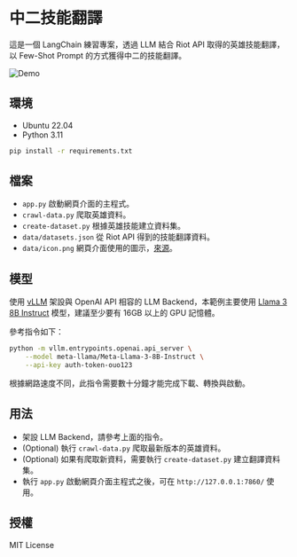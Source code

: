 # 中二技能翻譯

這是一個 LangChain 練習專案，透過 LLM 結合 Riot API 取得的英雄技能翻譯，以 Few-Shot Prompt 的方式獲得中二的技能翻譯。

![Demo](https://i.imgur.com/8kaGnPq.png)

## 環境

+ Ubuntu 22.04
+ Python 3.11

```bash
pip install -r requirements.txt
```

## 檔案

+ `app.py` 啟動網頁介面的主程式。
+ `crawl-data.py` 爬取英雄資料。
+ `create-dataset.py` 根據英雄技能建立資料集。
+ `data/datasets.json` 從 Riot API 得到的技能翻譯資料。
+ `data/icon.png` 網頁介面使用的圖示，[來源](https://www.flaticon.com/free-icon/sword_3426325?related_id=3426325)。

## 模型

使用 [vLLM](https://docs.vllm.ai/en/latest/serving/openai_compatible_server.html) 架設與 OpenAI API 相容的 LLM Backend，本範例主要使用 [Llama 3 8B Instruct](https://huggingface.co/meta-llama/Meta-Llama-3-8B-Instruct) 模型，建議至少要有 16GB 以上的 GPU 記憶體。

參考指令如下：

```bash
python -m vllm.entrypoints.openai.api_server \
    --model meta-llama/Meta-Llama-3-8B-Instruct \
    --api-key auth-token-ouo123
```

根據網路速度不同，此指令需要數十分鐘才能完成下載、轉換與啟動。

## 用法

+ 架設 LLM Backend，請參考上面的指令。
+ (Optional) 執行 `crawl-data.py` 爬取最新版本的英雄資料。
+ (Optional) 如果有爬取新資料，需要執行 `create-dataset.py` 建立翻譯資料集。
+ 執行 `app.py` 啟動網頁介面主程式之後，可在 `http://127.0.0.1:7860/` 使用。

## 授權

MIT License
